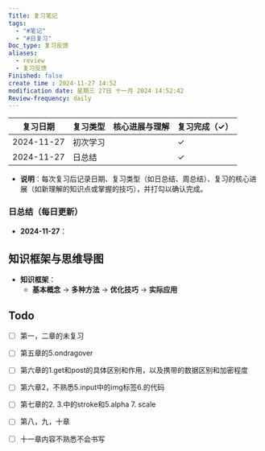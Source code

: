 ```yaml
---
Title: 复习笔记
tags:
  - "#笔记"
  - "#日复习"
Doc_type: 复习反馈
aliases:
  - review
  - 复习反馈
Finished: false
create time : 2024-11-27 14:52
modification date: 星期三 27日 十一月 2024 14:52:42
Review-frequency: daily
---
```


| 复习日期       | 复习类型 | 核心进展与理解  | 复习完成（✓） |
| ---------- | ---- | -------- | ------- |
| 2024-11-27 | 初次学习 |    | ✓       |
| 2024-11-27 | 日总结  |   | ✓       |

- **说明**：每次复习后记录日期、复习类型（如日总结、周总结）、复习的核心进展（如新理解的知识点或掌握的技巧），并打勾以确认完成。

### 日总结（每日更新）
- **2024-11-27**：



## 知识框架与思维导图
- **知识框架**：
  - **基本概念** → **多种方法** → **优化技巧** → **实际应用**


## Todo
- [ ] 第一，二章的未复习
- [ ] 第五章的5.ondragover
- [ ] 第六章的1.get和post的具体区别和作用，以及携带的数据区别和加密程度
- [ ] 第六章2，不熟悉5.input中的img标签6.的代码
- [ ] 第七章的2. 3.中的stroke和5.alpha 7. scale
- [ ] 第八，九，十章
- [ ] 十一章内容不熟悉不会书写

